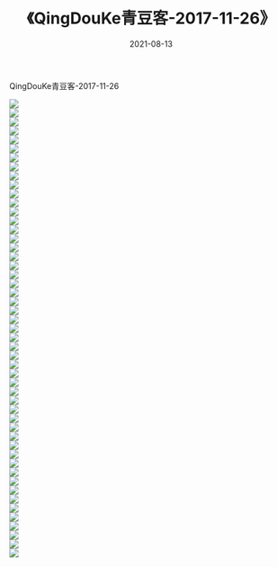 ﻿---
layout: post
title:  《QingDouKe青豆客-2017-11-26》
date:   2021-08-13
img: http://img.660000.xyz/Sharelink/网络美图/2021/QingDouKe青豆客-2017-11-26/000.jpg
categories: [美女, 清纯, 唯美]
---

QingDouKe青豆客-2017-11-26

  ![](http://img.660000.xyz/Sharelink/网络美图/2021/QingDouKe青豆客-2017-11-26/001.jpg) <br> ![](http://img.660000.xyz/Sharelink/网络美图/2021/QingDouKe青豆客-2017-11-26/002.jpg) <br> ![](http://img.660000.xyz/Sharelink/网络美图/2021/QingDouKe青豆客-2017-11-26/003.jpg) <br> ![](http://img.660000.xyz/Sharelink/网络美图/2021/QingDouKe青豆客-2017-11-26/004.jpg) <br> ![](http://img.660000.xyz/Sharelink/网络美图/2021/QingDouKe青豆客-2017-11-26/005.jpg) <br> ![](http://img.660000.xyz/Sharelink/网络美图/2021/QingDouKe青豆客-2017-11-26/006.jpg) <br> ![](http://img.660000.xyz/Sharelink/网络美图/2021/QingDouKe青豆客-2017-11-26/007.jpg) <br> ![](http://img.660000.xyz/Sharelink/网络美图/2021/QingDouKe青豆客-2017-11-26/008.jpg) <br> ![](http://img.660000.xyz/Sharelink/网络美图/2021/QingDouKe青豆客-2017-11-26/009.jpg) <br> ![](http://img.660000.xyz/Sharelink/网络美图/2021/QingDouKe青豆客-2017-11-26/010.jpg) <br> ![](http://img.660000.xyz/Sharelink/网络美图/2021/QingDouKe青豆客-2017-11-26/011.jpg) <br> ![](http://img.660000.xyz/Sharelink/网络美图/2021/QingDouKe青豆客-2017-11-26/012.jpg) <br> ![](http://img.660000.xyz/Sharelink/网络美图/2021/QingDouKe青豆客-2017-11-26/013.jpg) <br> ![](http://img.660000.xyz/Sharelink/网络美图/2021/QingDouKe青豆客-2017-11-26/014.jpg) <br> ![](http://img.660000.xyz/Sharelink/网络美图/2021/QingDouKe青豆客-2017-11-26/015.jpg) <br> ![](http://img.660000.xyz/Sharelink/网络美图/2021/QingDouKe青豆客-2017-11-26/016.jpg) <br> ![](http://img.660000.xyz/Sharelink/网络美图/2021/QingDouKe青豆客-2017-11-26/017.jpg) <br> ![](http://img.660000.xyz/Sharelink/网络美图/2021/QingDouKe青豆客-2017-11-26/018.jpg) <br> ![](http://img.660000.xyz/Sharelink/网络美图/2021/QingDouKe青豆客-2017-11-26/019.jpg) <br> ![](http://img.660000.xyz/Sharelink/网络美图/2021/QingDouKe青豆客-2017-11-26/020.jpg) <br> ![](http://img.660000.xyz/Sharelink/网络美图/2021/QingDouKe青豆客-2017-11-26/021.jpg) <br> ![](http://img.660000.xyz/Sharelink/网络美图/2021/QingDouKe青豆客-2017-11-26/022.jpg) <br> ![](http://img.660000.xyz/Sharelink/网络美图/2021/QingDouKe青豆客-2017-11-26/023.jpg) <br> ![](http://img.660000.xyz/Sharelink/网络美图/2021/QingDouKe青豆客-2017-11-26/024.jpg) <br> ![](http://img.660000.xyz/Sharelink/网络美图/2021/QingDouKe青豆客-2017-11-26/025.jpg) <br> ![](http://img.660000.xyz/Sharelink/网络美图/2021/QingDouKe青豆客-2017-11-26/026.jpg) <br> ![](http://img.660000.xyz/Sharelink/网络美图/2021/QingDouKe青豆客-2017-11-26/027.jpg) <br> ![](http://img.660000.xyz/Sharelink/网络美图/2021/QingDouKe青豆客-2017-11-26/028.jpg) <br> ![](http://img.660000.xyz/Sharelink/网络美图/2021/QingDouKe青豆客-2017-11-26/029.jpg) <br> ![](http://img.660000.xyz/Sharelink/网络美图/2021/QingDouKe青豆客-2017-11-26/030.jpg) <br> ![](http://img.660000.xyz/Sharelink/网络美图/2021/QingDouKe青豆客-2017-11-26/031.jpg) <br> ![](http://img.660000.xyz/Sharelink/网络美图/2021/QingDouKe青豆客-2017-11-26/032.jpg) <br> ![](http://img.660000.xyz/Sharelink/网络美图/2021/QingDouKe青豆客-2017-11-26/033.jpg) <br> ![](http://img.660000.xyz/Sharelink/网络美图/2021/QingDouKe青豆客-2017-11-26/034.jpg) <br> ![](http://img.660000.xyz/Sharelink/网络美图/2021/QingDouKe青豆客-2017-11-26/035.jpg) <br> ![](http://img.660000.xyz/Sharelink/网络美图/2021/QingDouKe青豆客-2017-11-26/036.jpg) <br> ![](http://img.660000.xyz/Sharelink/网络美图/2021/QingDouKe青豆客-2017-11-26/037.jpg) <br> ![](http://img.660000.xyz/Sharelink/网络美图/2021/QingDouKe青豆客-2017-11-26/038.jpg) <br> ![](http://img.660000.xyz/Sharelink/网络美图/2021/QingDouKe青豆客-2017-11-26/039.jpg) <br> ![](http://img.660000.xyz/Sharelink/网络美图/2021/QingDouKe青豆客-2017-11-26/040.jpg) <br> ![](http://img.660000.xyz/Sharelink/网络美图/2021/QingDouKe青豆客-2017-11-26/041.jpg) <br> ![](http://img.660000.xyz/Sharelink/网络美图/2021/QingDouKe青豆客-2017-11-26/042.jpg) <br> ![](http://img.660000.xyz/Sharelink/网络美图/2021/QingDouKe青豆客-2017-11-26/043.jpg) <br> ![](http://img.660000.xyz/Sharelink/网络美图/2021/QingDouKe青豆客-2017-11-26/044.jpg) <br> ![](http://img.660000.xyz/Sharelink/网络美图/2021/QingDouKe青豆客-2017-11-26/045.jpg) <br> ![](http://img.660000.xyz/Sharelink/网络美图/2021/QingDouKe青豆客-2017-11-26/046.jpg) <br> ![](http://img.660000.xyz/Sharelink/网络美图/2021/QingDouKe青豆客-2017-11-26/047.jpg) <br> ![](http://img.660000.xyz/Sharelink/网络美图/2021/QingDouKe青豆客-2017-11-26/048.jpg) <br> ![](http://img.660000.xyz/Sharelink/网络美图/2021/QingDouKe青豆客-2017-11-26/049.jpg) <br> ![](http://img.660000.xyz/Sharelink/网络美图/2021/QingDouKe青豆客-2017-11-26/050.jpg) <br> ![](http://img.660000.xyz/Sharelink/网络美图/2021/QingDouKe青豆客-2017-11-26/051.jpg) <br>